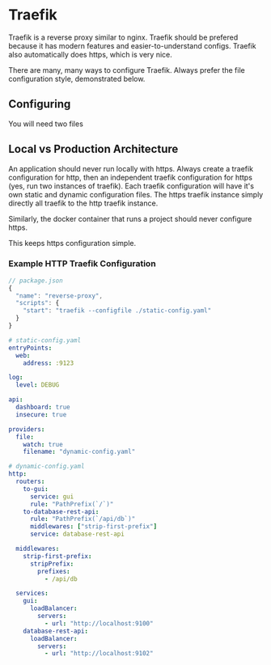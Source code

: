 # Traefik

Traefik is a reverse proxy similar to nginx. Traefik should be prefered because it has modern features and
easier-to-understand configs. Traefik also automatically does https, which is very nice.

There are many, many ways to configure Traefik. Always prefer the file configuration style, demonstrated
below.


## Configuring

You will need two files

## Local vs Production Architecture

An application should never run locally with https. Always create a traefik configuration for http, then
an independent traefik configuration for https (yes, run two instances of traefik). Each traefik configuration
will have it's own static and dynamic configuration files. The https traefik instance simply directly all traefik
to the http traefik instance.

Similarly, the docker container that runs a project should never configure https.

This keeps https configuration simple.

### Example HTTP Traefik Configuration

```javascript
// package.json
{
  "name": "reverse-proxy",
  "scripts": {
    "start": "traefik --configfile ./static-config.yaml"
  }
}
```

```yaml
# static-config.yaml
entryPoints:
  web:
    address: :9123

log:
  level: DEBUG

api:
  dashboard: true
  insecure: true

providers:
  file:
    watch: true
    filename: "dynamic-config.yaml"

# dynamic-config.yaml
http:
  routers:
    to-gui:
      service: gui
      rule: "PathPrefix(`/`)"
    to-database-rest-api:
      rule: "PathPrefix(`/api/db`)"
      middlewares: ["strip-first-prefix"]
      service: database-rest-api

  middlewares:
    strip-first-prefix:
      stripPrefix:
        prefixes:
          - /api/db

  services:
    gui:
      loadBalancer:
        servers:
          - url: "http://localhost:9100"
    database-rest-api:
      loadBalancer:
        servers:
          - url: "http://localhost:9102"
```
